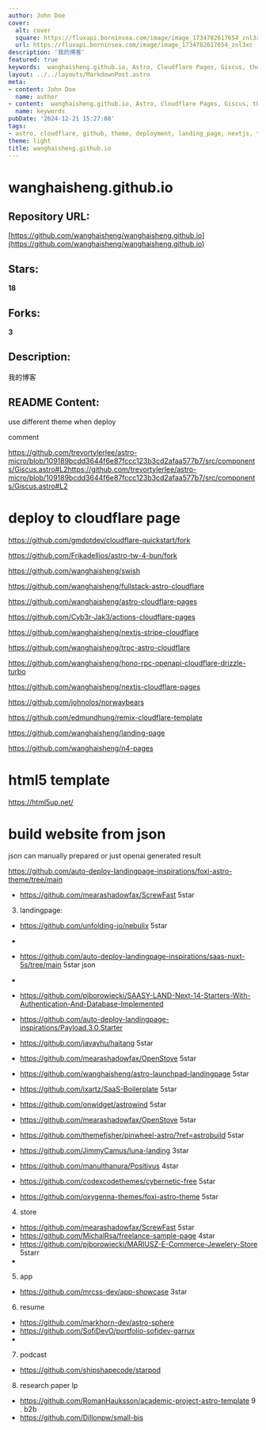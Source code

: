 ```yaml
---
author: John Doe
cover:
  alt: cover
  square: https://fluxapi.borninsea.com/image/image_1734782617654_znl3xc
  url: https://fluxapi.borninsea.com/image/image_1734782617654_znl3xc
description: '我的博客'
featured: true
keywords:  wanghaisheng.github.io, Astro, Cloudflare Pages, Giscus, theme, deployment, HTML5 template, landing page, JSON, OpenAI, Next.js, TRPC, Hono, Remix, NextJS Stripe, actions, SaaS, Nuxt, academic project, app showcase, b2b, podcast
layout: ../../layouts/MarkdownPost.astro
meta:
- content: John Doe
  name: author
- content:  wanghaisheng.github.io, Astro, Cloudflare Pages, Giscus, theme, deployment, HTML5 template, landing page, JSON, OpenAI, Next.js, TRPC, Hono, Remix, NextJS Stripe, actions, SaaS, Nuxt, academic project, app showcase, b2b, podcast
  name: keywords
pubDate: '2024-12-21 15:27:08'
tags:
- astro, cloudflare, github, theme, deployment, landing_page, nextjs, tauri, trpc, openapi, nuxt, json, template, resume, podcast, research, b2b
theme: light
title: wanghaisheng.github.io
---
```


# wanghaisheng.github.io

## Repository URL: 
[https://github.com/wanghaisheng/wanghaisheng.github.io](https://github.com/wanghaisheng/wanghaisheng.github.io)

## Stars: 
**18**

## Forks: 
**3**

## Description: 
我的博客

## README Content: 
use different theme when deploy

comment

https://github.com/trevortylerlee/astro-micro/blob/109189bcdd3644f6e87fccc123b3cd2afaa577b7/src/components/Giscus.astro#L2https://github.com/trevortylerlee/astro-micro/blob/109189bcdd3644f6e87fccc123b3cd2afaa577b7/src/components/Giscus.astro#L2

# deploy to cloudflare page

https://github.com/gmdotdev/cloudflare-quickstart/fork



https://github.com/Frikadellios/astro-tw-4-bun/fork

https://github.com/wanghaisheng/swish

https://github.com/wanghaisheng/fullstack-astro-cloudflare

https://github.com/wanghaisheng/astro-cloudflare-pages

https://github.com/Cyb3r-Jak3/actions-cloudflare-pages

https://github.com/wanghaisheng/nextjs-stripe-cloudflare

https://github.com/wanghaisheng/trpc-astro-cloudflare

https://github.com/wanghaisheng/hono-rpc-openapi-cloudflare-drizzle-turbo

https://github.com/wanghaisheng/nextjs-cloudflare-pages

https://github.com/johnolos/norwaybears

https://github.com/edmundhung/remix-cloudflare-template


https://github.com/wanghaisheng/landing-page

https://github.com/wanghaisheng/n4-pages



# html5 template

https://html5up.net/

# build website from json

json can manually prepared or just openai generated result 

https://github.com/auto-deploy-landingpage-inspirations/foxi-astro-theme/tree/main

* https://github.com/mearashadowfax/ScrewFast 5star

3. landingpage:

*  https://github.com/unfolding-io/nebulix  5star
*  
* https://github.com/auto-deploy-landingpage-inspirations/saas-nuxt-5s/tree/main 5star json
* 

* https://github.com/pjborowiecki/SAASY-LAND-Next-14-Starters-With-Authentication-And-Database-Implemented

* https://github.com/auto-deploy-landingpage-inspirations/Payload.3.0.Starter
* https://github.com/javayhu/haitang 5star
* https://github.com/mearashadowfax/OpenStove 5star
*  https://github.com/wanghaisheng/astro-launchpad-landingpage  5star
* https://github.com/ixartz/SaaS-Boilerplate 5star
* https://github.com/onwidget/astrowind 5star
* https://github.com/mearashadowfax/OpenStove  5star
* https://github.com/themefisher/pinwheel-astro/?ref=astrobuild    5star
* https://github.com/JimmyCamus/luna-landing  3star
* https://github.com/manulthanura/Positivus 4star
* https://github.com/codexcodethemes/cybernetic-free 5star
* https://github.com/oxygenna-themes/foxi-astro-theme 5star
4. store
* https://github.com/mearashadowfax/ScrewFast 5star
* https://github.com/MichalRsa/freelance-sample-page  4star
* https://github.com/pjborowiecki/MARIUSZ-E-Commerce-Jewelery-Store 5starr
* 
5. app
* https://github.com/mrcss-dev/app-showcase 3star

6. resume
* https://github.com/markhorn-dev/astro-sphere
* https://github.com/SofiDevO/portfolio-sofidev-garrux
* 
7. podcast
* https://github.com/shipshapecode/starpod
8. research paper lp
* https://github.com/RomanHauksson/academic-project-astro-template
9 . b2b
*   https://github.com/Dillonpw/small-bis

